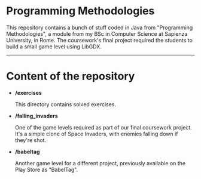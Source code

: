 # Programming Methodologies

This repository contains a bunch of stuff coded in Java from "Programming Methodologies", a module from my BSc in Computer Science at Sapienza University, in Rome. The coursework's final project required the students to build a small game level using LibGDX.

---

# Content of the repository

- **/exercises**

  This directory contains solved exercises.
  
- **/falling_invaders**
  
  One of the game levels required as part of our final coursework project. It's a simple clone of Space Invaders, with enemies falling down if they're shot.
  
- **/babeltag**

  Another game level for a different project, previously available on the Play Store as "BabelTag".
